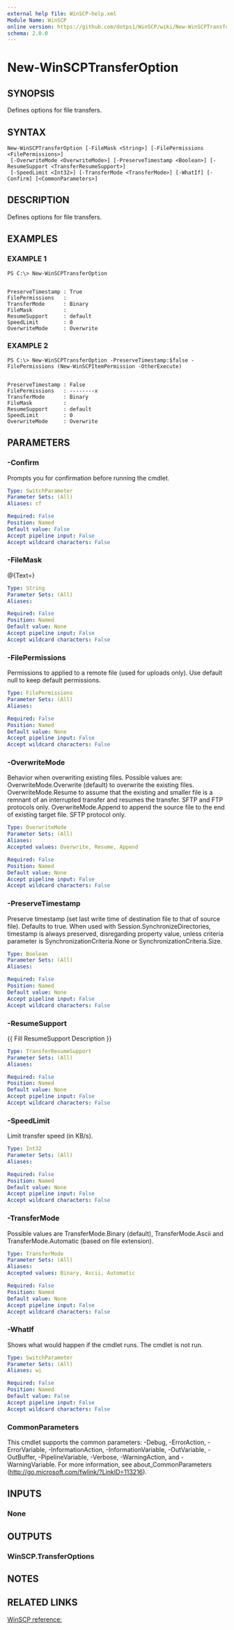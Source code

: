 ```yaml
---
external help file: WinSCP-help.xml
Module Name: WinSCP
online version: https://github.com/dotps1/WinSCP/wiki/New-WinSCPTransferOption
schema: 2.0.0
---
```


# New-WinSCPTransferOption

## SYNOPSIS
Defines options for file transfers.

## SYNTAX

```
New-WinSCPTransferOption [-FileMask <String>] [-FilePermissions <FilePermissions>]
 [-OverwriteMode <OverwriteMode>] [-PreserveTimestamp <Boolean>] [-ResumeSupport <TransferResumeSupport>]
 [-SpeedLimit <Int32>] [-TransferMode <TransferMode>] [-WhatIf] [-Confirm] [<CommonParameters>]
```

## DESCRIPTION
Defines options for file transfers.

## EXAMPLES

### EXAMPLE 1
```
PS C:\> New-WinSCPTransferOption


PreserveTimestamp : True
FilePermissions   :
TransferMode      : Binary
FileMask          :
ResumeSupport     : default
SpeedLimit        : 0
OverwriteMode     : Overwrite
```

### EXAMPLE 2
```
PS C:\> New-WinSCPTransferOption -PreserveTimestamp:$false -FilePermissions (New-WinSCPItemPermission -OtherExecute)


PreserveTimestamp : False
FilePermissions   : --------x
TransferMode      : Binary
FileMask          :
ResumeSupport     : default
SpeedLimit        : 0
OverwriteMode     : Overwrite
```

## PARAMETERS

### -Confirm
Prompts you for confirmation before running the cmdlet.

```yaml
Type: SwitchParameter
Parameter Sets: (All)
Aliases: cf

Required: False
Position: Named
Default value: False
Accept pipeline input: False
Accept wildcard characters: False
```

### -FileMask
@{Text=}

```yaml
Type: String
Parameter Sets: (All)
Aliases:

Required: False
Position: Named
Default value: None
Accept pipeline input: False
Accept wildcard characters: False
```

### -FilePermissions
Permissions to applied to a remote file (used for uploads only).
Use default null to keep default permissions.

```yaml
Type: FilePermissions
Parameter Sets: (All)
Aliases:

Required: False
Position: Named
Default value: None
Accept pipeline input: False
Accept wildcard characters: False
```

### -OverwriteMode
Behavior when overwriting existing files.
Possible values are: OverwriteMode.Overwrite (default) to overwrite the existing files.
OverwriteMode.Resume to assume that the existing and smaller file is a remnant of an interrupted transfer and resumes the transfer.
SFTP and FTP protocols only.
OverwriteMode.Append to append the source file to the end of existing target file.
SFTP protocol only.

```yaml
Type: OverwriteMode
Parameter Sets: (All)
Aliases:
Accepted values: Overwrite, Resume, Append

Required: False
Position: Named
Default value: None
Accept pipeline input: False
Accept wildcard characters: False
```

### -PreserveTimestamp
Preserve timestamp (set last write time of destination file to that of source file).
Defaults to true.
When used with Session.SynchronizeDirectories, timestamp is always preserved, disregarding property value, unless criteria parameter is SynchronizationCriteria.None or SynchronizationCriteria.Size.

```yaml
Type: Boolean
Parameter Sets: (All)
Aliases:

Required: False
Position: Named
Default value: None
Accept pipeline input: False
Accept wildcard characters: False
```

### -ResumeSupport
{{ Fill ResumeSupport Description }}

```yaml
Type: TransferResumeSupport
Parameter Sets: (All)
Aliases:

Required: False
Position: Named
Default value: None
Accept pipeline input: False
Accept wildcard characters: False
```

### -SpeedLimit
Limit transfer speed (in KB/s).

```yaml
Type: Int32
Parameter Sets: (All)
Aliases:

Required: False
Position: Named
Default value: None
Accept pipeline input: False
Accept wildcard characters: False
```

### -TransferMode
Possible values are TransferMode.Binary (default), TransferMode.Ascii and TransferMode.Automatic (based on file extension).

```yaml
Type: TransferMode
Parameter Sets: (All)
Aliases:
Accepted values: Binary, Ascii, Automatic

Required: False
Position: Named
Default value: None
Accept pipeline input: False
Accept wildcard characters: False
```

### -WhatIf
Shows what would happen if the cmdlet runs.
The cmdlet is not run.

```yaml
Type: SwitchParameter
Parameter Sets: (All)
Aliases: wi

Required: False
Position: Named
Default value: False
Accept pipeline input: False
Accept wildcard characters: False
```

### CommonParameters
This cmdlet supports the common parameters: -Debug, -ErrorAction, -ErrorVariable, -InformationAction, -InformationVariable, -OutVariable, -OutBuffer, -PipelineVariable, -Verbose, -WarningAction, and -WarningVariable. For more information, see about_CommonParameters (http://go.microsoft.com/fwlink/?LinkID=113216).

## INPUTS

### None

## OUTPUTS

### WinSCP.TransferOptions

## NOTES

## RELATED LINKS

[WinSCP reference:](https://winscp.net/eng/docs/library_transferoptions)

